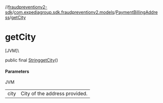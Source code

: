 //[fraudpreventionv2-sdk](../../../index.md)/[com.expediagroup.sdk.fraudpreventionv2.models](../index.md)/[PaymentBillingAddress](index.md)/[getCity](get-city.md)

# getCity

[JVM]\

public final [String](https://docs.oracle.com/javase/8/docs/api/java/lang/String.html)[getCity](get-city.md)()

#### Parameters

JVM

| | |
|---|---|
| city | City of the address provided. |
